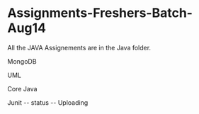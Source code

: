 # Assignments-Freshers-Batch-Aug14
All the JAVA Assignements are in the Java folder.  


MongoDB


UML


Core Java 


Junit -- status -- Uploading  


